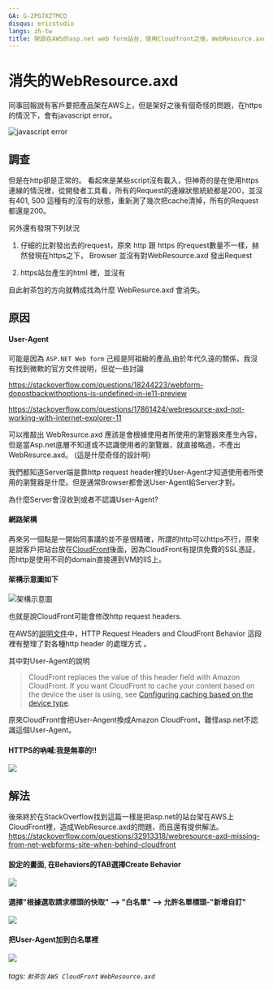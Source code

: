 ```yaml
---
GA: G-2PG7XZTMCQ
disqus: ericstudio
langs: zh-tw
title: 架設在AWS的asp.net web form站台，使用Cloudfront之後，WebResource.axd會消失
---
```

# 消失的WebResource.axd

同事回報說有客戶要把產品架在AWS上，但是架好之後有個奇怪的問題，在https的情況下，會有javascript error。 

![](https://cdn.jsdelivr.net/gh/ericstu/ericstu/images/20210104174109.png "javascript error")

## 調查

但是在http卻是正常的。 看起來是某些script沒有載入，但神奇的是在使用https連線的情況裡，從開發者工具看，所有的Request的連線狀態統統都是200，並沒有401, 500 這種有的沒有的狀態，重新測了幾次把cache清掉，所有的Request都還是200。 

另外還有發現下列狀況

1. 仔細的比對發出去的request，原來 http 跟 https 的request數量不一樣，赫然發現在https之下，
Browser 並沒有對WebResource.axd 發出Request

2. https站台產生的html 裡，並沒有<script src="/WebResource.axd?d=...;t=..."></script>

自此射茶包的方向就轉成找為什麼 WebResurce.axd 會消失。



## 原因 

#### User-Agent
可能是因為 `ASP.NET Web form` 己經是阿祖級的產品,由於年代久遠的關係，我沒有找到微軟的官方文件說明，但從一些討論

https://stackoverflow.com/questions/18244223/webform-dopostbackwithoptions-is-undefined-in-ie11-preview

https://stackoverflow.com/questions/17861424/webresource-axd-not-working-with-internet-explorer-11

可以推敲出 WebResurce.axd 應該是會根據使用者所使用的瀏覽器來產生內容，但是當Asp.net底層不知道或不認識使用者的瀏覽器，就直接略過，不產出WebResurce.axd。 (這是什麼奇怪的設計啊)

我們都知道Server端是靠http request header裡的User-Agent才知道使用者所使用的瀏覽器是什麼。但是通常Browser都會送User-Agent給Server才對。

為什麼Server會沒收到或者不認識User-Agent?


#### 網路架構
再來另一個點是一開始同事講的並不是很精確，所謂的http可以https不行，原來是說客戶把站台放在[CloudFront](https://aws.amazon.com/tw/cloudfront/)後面，因為CloudFront有提供免費的SSL憑証，而http是使用不同的domain直接連到VM的IIS上。

#### 架構示意圖如下

![](https://cdn.jsdelivr.net/gh/ericstu/ericstu/images/20210105113219.png "架構示意圖")

也就是說CloudFront可能會修改http request headers.

在AWS的[說明文件](https://docs.aws.amazon.com/AmazonCloudFront/latest/DeveloperGuide/RequestAndResponseBehaviorCustomOrigin.html#request-custom-headers-behavior)中，HTTP Request Headers and CloudFront Behavior 這段裡有整理了對各種http header 的處理方式 。

其中對User-Agent的說明

>CloudFront replaces the value of this header field with Amazon CloudFront. If you want CloudFront to cache your content based on the device the user is using, see [Configuring caching based on the device type](https://docs.aws.amazon.com/AmazonCloudFront/latest/DeveloperGuide/header-caching.html#header-caching-web-device).

原來CloudFront會把User-Angent換成Amazon CloudFront，難怪asp<span>.</span>net不認識這個User-Agent。


#### HTTPS的吶喊:我是無辜的!!

![](https://i.imgur.com/vzwtVjW.png)

## 解法

後來終於在StackOverflow找到這篇一樣是把asp.net的站台架在AWS上CloudFront裡，造成WebResurce.axd的問題，而且還有提供解法。https://stackoverflow.com/questions/32913318/webresource-axd-missing-from-net-webforms-site-when-behind-cloudfront

#### 設定的畫面, 在Behaviors的TAB選擇Create Behavior
![](https://cdn.jsdelivr.net/gh/ericstu/ericstu/images/20210105103045.png)

#### 選擇"根據選取請求標頭的快取" --> "白名單" --> 允許名單標頭-"新增自訂"
![](https://cdn.jsdelivr.net/gh/ericstu/ericstu/images/20210105103156.png)

#### 把User-Agent加到白名單裡
![](https://cdn.jsdelivr.net/gh/ericstu/ericstu/images/20210105103232.png)



###### tags: `射茶包` `AWS CloudFront` `WebResource.axd`